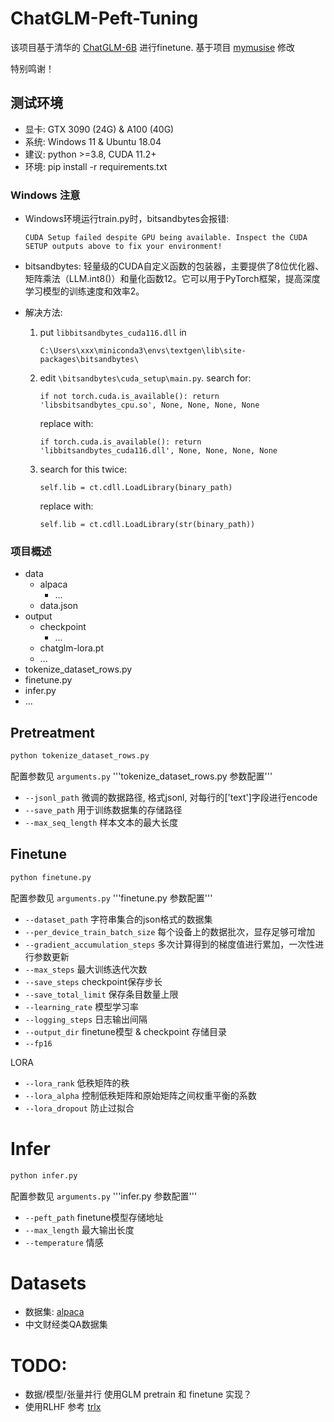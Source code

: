 # ChatGLM-Peft-Tuning

该项目基于清华的 [ChatGLM-6B](https://github.com/THUDM/ChatGLM-6B) 进行finetune.
基于项目 [mymusise](https://github.com/mymusise/ChatGLM-Tuning) 修改


特别鸣谢！


## 测试环境

- 显卡: GTX 3090 (24G) & A100 (40G)
- 系统: Windows 11 & Ubuntu 18.04
- 建议: python >=3.8, CUDA 11.2+
- 环境: pip install -r requirements.txt

### Windows 注意 
- Windows环境运行train.py时，bitsandbytes会报错:

  `CUDA Setup failed despite GPU being available. Inspect the CUDA SETUP outputs above to fix your environment!`


- bitsandbytes: 轻量级的CUDA自定义函数的包装器，主要提供了8位优化器、矩阵乘法（LLM.int8()）和量化函数12。它可以用于PyTorch框架，提高深度学习模型的训练速度和效率2。


- 解决方法:
  1. put `libbitsandbytes_cuda116.dll` in 
      
     `C:\Users\xxx\miniconda3\envs\textgen\lib\site-packages\bitsandbytes\`
  2. edit `\bitsandbytes\cuda_setup\main.py`. search for:
  
     `if not torch.cuda.is_available(): return 'libsbitsandbytes_cpu.so', None, None, None, None`
     
     replace with:
     
     `
     if torch.cuda.is_available(): return 'libbitsandbytes_cuda116.dll', None, None, None, None 
     `
  3. search for this twice:
  
      `self.lib = ct.cdll.LoadLibrary(binary_path)`
  
      replace with:
      
      `self.lib = ct.cdll.LoadLibrary(str(binary_path))`


### 项目概述
- data
  - alpaca
    - ...
  - data.json
- output
  - checkpoint
    - ...  
  - chatglm-lora.pt
  - ...
- tokenize_dataset_rows.py
- finetune.py
- infer.py
- ...

## Pretreatment

```bash
python tokenize_dataset_rows.py
```

配置参数见 `arguments.py` '''tokenize_dataset_rows.py 参数配置'''
- `--jsonl_path` 微调的数据路径, 格式jsonl, 对每行的['text']字段进行encode
- `--save_path`  用于训练数据集的存储路径
- `--max_seq_length` 样本文本的最大长度

## Finetune

```bash
python finetune.py
```

配置参数见 `arguments.py` '''finetune.py 参数配置''' 
- `--dataset_path` 字符串集合的json格式的数据集
- `--per_device_train_batch_size` 每个设备上的数据批次，显存足够可增加
- `--gradient_accumulation_steps` 多次计算得到的梯度值进行累加，一次性进行参数更新
- `--max_steps` 最大训练迭代次数
- `--save_steps` checkpoint保存步长
- `--save_total_limit` 保存条目数量上限
- `--learning_rate` 模型学习率
- `--logging_steps` 日志输出间隔
- `--output_dir` finetune模型 & checkpoint 存储目录
- `--fp16` 

LORA

- `--lora_rank` 低秩矩阵的秩
- `--lora_alpha` 控制低秩矩阵和原始矩阵之间权重平衡的系数
- `--lora_dropout` 防止过拟合


# Infer
```bash
python infer.py
```

配置参数见 `arguments.py` '''infer.py 参数配置'''
- `--peft_path` finetune模型存储地址
- `--max_length` 最大输出长度
- `--temperature` 情感

# Datasets
- 数据集: [alpaca](https://github.com/tatsu-lab/stanford_alpaca)
- 中文财经类QA数据集

# TODO:

- 数据/模型/张量并行 使用GLM pretrain 和 finetune 实现？
- 使用RLHF 参考 [trlx](https://github.com/CarperAI/trlx) 